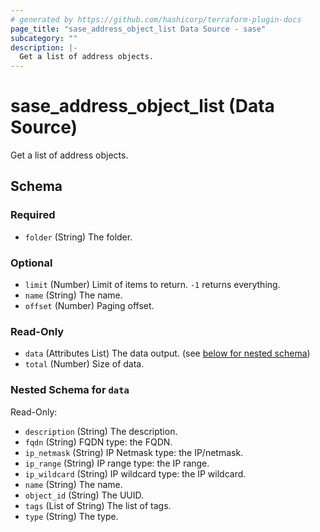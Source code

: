 ```yaml
---
# generated by https://github.com/hashicorp/terraform-plugin-docs
page_title: "sase_address_object_list Data Source - sase"
subcategory: ""
description: |-
  Get a list of address objects.
---
```


# sase_address_object_list (Data Source)

Get a list of address objects.



<!-- schema generated by tfplugindocs -->
## Schema

### Required

- `folder` (String) The folder.

### Optional

- `limit` (Number) Limit of items to return.  `-1` returns everything.
- `name` (String) The name.
- `offset` (Number) Paging offset.

### Read-Only

- `data` (Attributes List) The data output. (see [below for nested schema](#nestedatt--data))
- `total` (Number) Size of data.

<a id="nestedatt--data"></a>
### Nested Schema for `data`

Read-Only:

- `description` (String) The description.
- `fqdn` (String) FQDN type: the FQDN.
- `ip_netmask` (String) IP Netmask type: the IP/netmask.
- `ip_range` (String) IP range type: the IP range.
- `ip_wildcard` (String) IP wildcard type: the IP wildcard.
- `name` (String) The name.
- `object_id` (String) The UUID.
- `tags` (List of String) The list of tags.
- `type` (String) The type.


